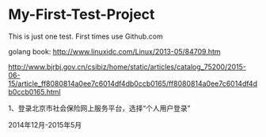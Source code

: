 # My-First-Test-Project
This is just one test. First times use Github.com

golang book:
http://www.linuxidc.com/Linux/2013-05/84709.htm

http://www.bjrbj.gov.cn/csibiz/home/static/articles/catalog_75200/2015-06-15/article_ff8080814a0ee7c6014df4db0ccb0165/ff8080814a0ee7c6014df4db0ccb0165.html 

1、登录北京市社会保险网上服务平台，选择“个人用户登录” 

2014年12月-2015年5月
